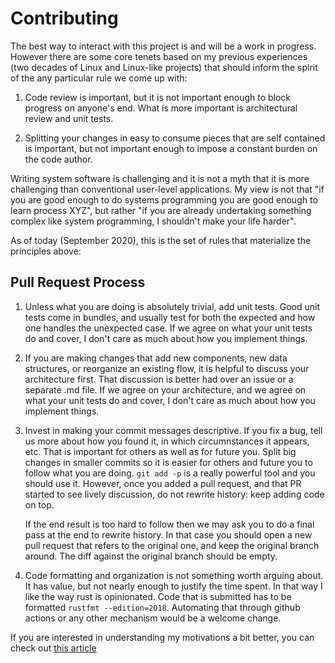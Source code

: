 # Contributing

The best way to interact with this project is and will be a work in progress. However there are
some core tenets based on my previous experiences (two decades of Linux and Linux-like projects)
that should inform the spirit of the any particular rule we come up with:

1. Code review is important, but it is not important enough to block progress on anyone's end.
   What is more important is architectural review and unit tests.

2. Splitting your changes in easy to consume pieces that are self contained is important, but
   not important enough to impose a constant burden on the code author.

Writing system software is challenging and it is not a myth that it is more challenging than
conventional user-level applications. My view is not that "if you are good enough to do systems
programming you are good enough to learn process XYZ", but rather "if you are already undertaking
something complex like system programming, I shouldn't make your life harder". 

As of today (September 2020), this is the set of rules that materialize the principles above:

## Pull Request Process

1. Unless what you are doing is absolutely trivial, add unit tests. Good unit tests come in bundles,
   and usually test for both the expected and how one handles the unexpected case. If we agree
   on what your unit tests do and cover, I don't care as much about how you implement things.

2. If you are making changes that add new components, new data structures, or reorganize an existing
   flow, it is helpful to discuss your architecture first. That discussion is better had over an
   issue or a separate .md file. If we agree on your architecture, and we agree on what your unit
   tests do and cover, I don't care as much about how you implement things.
   
3. Invest in making your commit messages descriptive. If you fix a bug, tell us more about how you found
   it, in which circumnstances it appears, etc. That is important for others as well as for future
   you. Split big changes in smaller commits so it is easier for others and future you to follow what
   you are doing. `git add -p` is a really powerful tool and you should use it.
   However, once you added a pull request, and that PR started to see lively discussion,
   do not rewrite history: keep adding code on top.

   If the end result is too hard to follow then we may ask you to do a final pass at the end to
   rewrite history. In that case you should open a new pull request that refers to the original one,
   and keep the original branch around. The diff against the original branch should be empty.

4. Code formatting and organization is not something worth arguing about. It has value, but not
   nearly enough to justify the time spent. In that way I like the way rust is opinionated. Code
   that is submitted has to be formatted `rustfmt --edition=2018`. Automating that through github
   actions or any other mechanism would be a welcome change.
   
If you are interested in understanding my motivations a bit better, you can check out
[this
article](https://medium.com/@glaubercosta_11125/the-linux-development-process-is-it-worth-the-hassle-4f09d7ff09a2)
